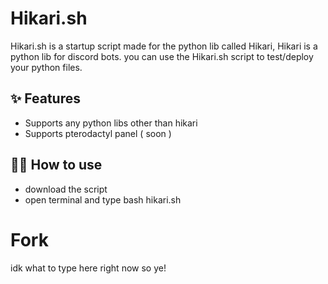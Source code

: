 
# Hikari.sh

Hikari.sh is a startup script made for the python lib called Hikari, Hikari is a python lib for discord bots. you can use the Hikari.sh script to test/deploy your python files.

## ✨ Features

- Supports any python libs other than hikari
- Supports pterodactyl panel ( soon )

## 💁‍♀️ How to use

- download the script
- open terminal and type bash hikari.sh

# Fork

idk what to type here right now so ye!
